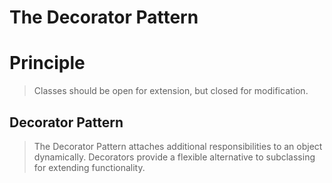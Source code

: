# The Decorator Pattern

# Principle

> Classes should be open for extension, but closed for modification.

## Decorator Pattern

> The Decorator Pattern attaches additional responsibilities to an object dynamically.
> Decorators provide a flexible alternative to subclassing for extending functionality.